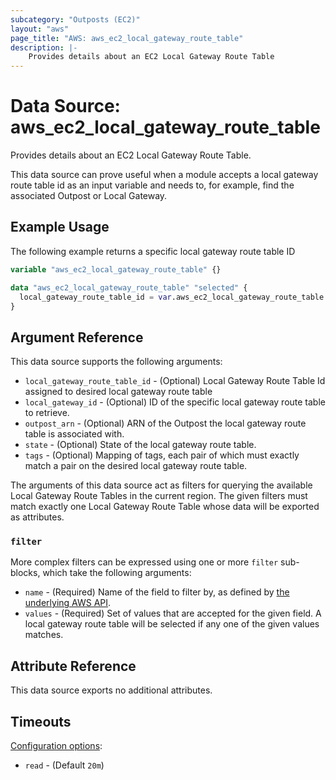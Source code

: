 ```yaml
---
subcategory: "Outposts (EC2)"
layout: "aws"
page_title: "AWS: aws_ec2_local_gateway_route_table"
description: |-
    Provides details about an EC2 Local Gateway Route Table
---
```


# Data Source: aws_ec2_local_gateway_route_table

Provides details about an EC2 Local Gateway Route Table.

This data source can prove useful when a module accepts a local gateway route table id as
an input variable and needs to, for example, find the associated Outpost or Local Gateway.

## Example Usage

The following example returns a specific local gateway route table ID

```terraform
variable "aws_ec2_local_gateway_route_table" {}

data "aws_ec2_local_gateway_route_table" "selected" {
  local_gateway_route_table_id = var.aws_ec2_local_gateway_route_table
}
```

## Argument Reference

This data source supports the following arguments:

* `local_gateway_route_table_id` - (Optional) Local Gateway Route Table Id assigned to desired local gateway route table
* `local_gateway_id` - (Optional) ID of the specific local gateway route table to retrieve.
* `outpost_arn` - (Optional) ARN of the Outpost the local gateway route table is associated with.
* `state` - (Optional) State of the local gateway route table.
* `tags` - (Optional) Mapping of tags, each pair of which must exactly match
  a pair on the desired local gateway route table.

The arguments of this data source act as filters for querying the available
Local Gateway Route Tables in the current region. The given filters must match exactly one
Local Gateway Route Table whose data will be exported as attributes.

### `filter`

More complex filters can be expressed using one or more `filter` sub-blocks, which take the following arguments:

* `name` - (Required) Name of the field to filter by, as defined by
  [the underlying AWS API](https://docs.aws.amazon.com/AWSEC2/latest/APIReference/API_DescribeLocalGatewayRouteTables.html).
* `values` - (Required) Set of values that are accepted for the given field.
  A local gateway route table will be selected if any one of the given values matches.

## Attribute Reference

This data source exports no additional attributes.

## Timeouts

[Configuration options](https://developer.hashicorp.com/terraform/language/resources/syntax#operation-timeouts):

- `read` - (Default `20m`)
